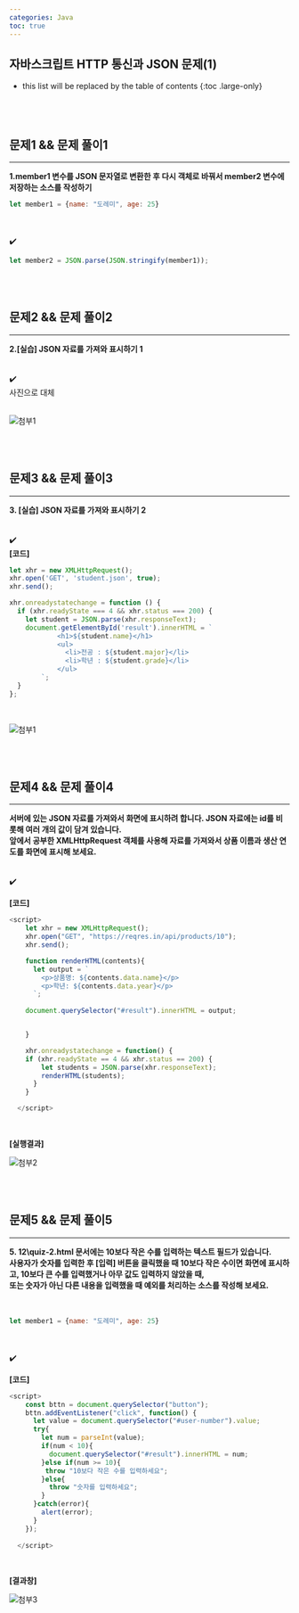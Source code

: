 ```yaml
---
categories: Java
toc: true
---
```


## 자바스크립트 HTTP 통신과 JSON 문제(1)
* this list will be replaced by the table of contents
{:toc .large-only}
  <br> 
  <br>
  <br>
  <br>

## 문제1 && 문제 풀이1
___
**1.member1 변수를 JSON 문자열로 변환한 후 다시 객체로 바꿔서 member2 변수에 저장하는 소스를 작성하기** 
<br>

```js
let member1 = {name: "도레미", age: 25}
```
<br>
<br>
✔️

```js
let member2 = JSON.parse(JSON.stringify(member1));
```
<br>
<br>

## 문제2 && 문제 풀이2
___
**2.[실습] JSON 자료를 가져와 표시하기 1** 
<br>
<br>
<br>
✔️
<br>
사진으로 대체
<br>
<br>

![첨부1](https://github.com/YuiLoong/YuiLoong.github.io/blob/master/assets/img/0423_1.png?raw=true)


<br>
<br>

## 문제3 && 문제 풀이3
___
**3. [실습] JSON 자료를 가져와 표시하기 2** 
<br>
<br>
<br>
✔️
<br>
**[코드]**
<br>
```js
let xhr = new XMLHttpRequest();
xhr.open('GET', 'student.json', true);
xhr.send();

xhr.onreadystatechange = function () {
  if (xhr.readyState === 4 && xhr.status === 200) {
    let student = JSON.parse(xhr.responseText);
    document.getElementById('result').innerHTML = `
            <h1>${student.name}</h1>
            <ul>
              <li>전공 : ${student.major}</li>
              <li>학년 : ${student.grade}</li>
            </ul>
        `;
  }
};

```
<br>

![첨부1](https://github.com/YuiLoong/YuiLoong.github.io/blob/master/assets/img/0423_1.png?raw=true)


<br>
<br>

## 문제4 && 문제 풀이4
___
**서버에 있는 JSON 자료를 가져와서 화면에 표시하려 합니다. JSON 자료에는 id를 비롯해 여러 개의 값이 담겨 있습니다.** <br>
**앞에서 공부한 XMLHttpRequest 객체를 사용해 자료를 가져와서 상품 이름과 생산 연도를 화면에 표시해 보세요.** 
<br>
<br>
<br>
✔️
<br>

**[코드]**
<br>

```js
<script>
    let xhr = new XMLHttpRequest();
    xhr.open("GET", "https://reqres.in/api/products/10");
    xhr.send();

    function renderHTML(contents){
      let output = `
        <p>상품명: ${contents.data.name}</p>
        <p>학년: ${contents.data.year}</p>
      `;
      
    document.querySelector("#result").innerHTML = output;


    }

    xhr.onreadystatechange = function() {
    if (xhr.readyState == 4 && xhr.status == 200) {
        let students = JSON.parse(xhr.responseText);
        renderHTML(students);
      }
    }

  </script>
```
<br>

**[실행결과]**
<br>


![첨부2](https://github.com/YuiLoong/YuiLoong.github.io/blob/master/assets/img/0423_2.png?raw=true)

<br>
<br>

## 문제5 && 문제 풀이5
___
**5. 12\quiz-2.html 문서에는 10보다 작은 수를 입력하는 텍스트 필드가 있습니다.** <br>
**사용자가 숫자를 입력한 후 [입력] 버튼을 클릭했을 때 10보다 작은 수이면 화면에 표시하고, 10보다 큰 수를 입력했거나 아무 값도 입력하지 않았을 때,** <br>
**또는 숫자가 아닌 다른 내용을 입력했을 때 예외를 처리하는 소스를 작성해 보세요.** <br>
<br>
<br>

```js
let member1 = {name: "도레미", age: 25}
```

<br>
<br>
✔️
<br>

**[코드]**
<br>
```js
<script>
    const bttn = document.querySelector("button");
    bttn.addEventListener("click", function() {
      let value = document.querySelector("#user-number").value;
      try{
        let num = parseInt(value);
        if(num < 10){
          document.querySelector("#result").innerHTML = num;
        }else if(num >= 10){
         throw "10보다 작은 수를 입력하세요";
        }else{
          throw "숫자를 입력하세요";
        }
      }catch(error){
        alert(error);
      }
    });
    
  </script>
```
<br>

**[결과창]**
<br>

![첨부3](https://github.com/YuiLoong/YuiLoong.github.io/blob/master/assets/img/0423_3.png?raw=true)
<br>

